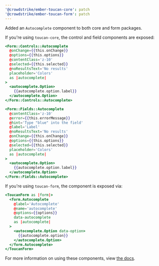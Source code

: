 ```yaml
---
'@crowdstrike/ember-toucan-core': patch
'@crowdstrike/ember-toucan-form': patch
---
```


Added an `Autocomplete` component to both core and form packages.

If you're using `toucan-core`, the control and field components are exposed:

```hbs
<Form::Controls::Autocomplete
  @onChange={{this.onChange}}
  @options={{this.options}}
  @contentClass='z-10'
  @selected={{this.selected}}
  @noResultsText='No results'
  placeholder='Colors'
  as |autocomplete|
>
  <autocomplete.Option>
    {{autocomplete.option.label}}
  </autocomplete.Option>
</Form::Controls::Autocomplete>

<Form::Fields::Autocomplete
  @contentClass='z-10'
  @error={{this.errorMessage}}
  @hint='Type "blue" into the field'
  @label='Label'
  @noResultsText='No results'
  @onChange={{this.onChange}}
  @options={{this.options}}
  @selected={{this.selected}}
  placeholder='Colors'
  as |autocomplete|
>
  <autocomplete.Option>
    {{autocomplete.option.label}}
  </autocomplete.Option>
</Form::Fields::Autocomplete>
```

If you're using `toucan-form`, the component is exposed via:

```hbs
<ToucanForm as |form|>
  <form.Autocomplete
    @label='Autocomplete'
    @name='autocomplete'
    @options={{options}}
    data-autocomplete
    as |autocomplete|
  >
    <autocomplete.Option data-option>
      {{autocomplete.option}}
    </autocomplete.Option>
  </form.Autocomplete>
</ToucanForm>
```

For more information on using these components, view [the docs](https://ember-toucan-core.pages.dev/docs/components/autocomplete).
